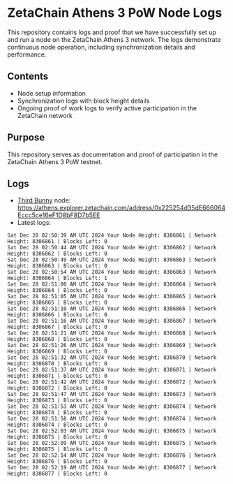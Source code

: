 # ZetaChain Athens 3 PoW Node Logs
This repository contains logs and proof that we have successfully set up and run a node on the ZetaChain Athens 3 network. The logs demonstrate continuous node operation, including synchronization details and performance.

## Contents
- Node setup information
- Synchronization logs with block height details
- Ongoing proof of work logs to verify active participation in the ZetaChain network

## Purpose
This repository serves as documentation and proof of participation in the ZetaChain Athens 3 PoW testnet.

## Logs

- [Third Bunny](https://thirdbunny.xyz/) node: https://athens.explorer.zetachain.com/address/0x225254d35dE666064Eccc5ce16eF1D8bF8D7b5EE
- Latest logs:
```
Sat Dec 28 02:50:39 AM UTC 2024 Your Node Height: 8306861 | Network Height: 8306861 | Blocks Left: 0
Sat Dec 28 02:50:44 AM UTC 2024 Your Node Height: 8306862 | Network Height: 8306862 | Blocks Left: 0
Sat Dec 28 02:50:49 AM UTC 2024 Your Node Height: 8306863 | Network Height: 8306863 | Blocks Left: 0
Sat Dec 28 02:50:54 AM UTC 2024 Your Node Height: 8306863 | Network Height: 8306864 | Blocks Left: 1
Sat Dec 28 02:51:00 AM UTC 2024 Your Node Height: 8306864 | Network Height: 8306864 | Blocks Left: 0
Sat Dec 28 02:51:05 AM UTC 2024 Your Node Height: 8306865 | Network Height: 8306865 | Blocks Left: 0
Sat Dec 28 02:51:10 AM UTC 2024 Your Node Height: 8306866 | Network Height: 8306866 | Blocks Left: 0
Sat Dec 28 02:51:16 AM UTC 2024 Your Node Height: 8306867 | Network Height: 8306867 | Blocks Left: 0
Sat Dec 28 02:51:21 AM UTC 2024 Your Node Height: 8306868 | Network Height: 8306868 | Blocks Left: 0
Sat Dec 28 02:51:26 AM UTC 2024 Your Node Height: 8306869 | Network Height: 8306869 | Blocks Left: 0
Sat Dec 28 02:51:32 AM UTC 2024 Your Node Height: 8306870 | Network Height: 8306870 | Blocks Left: 0
Sat Dec 28 02:51:37 AM UTC 2024 Your Node Height: 8306871 | Network Height: 8306871 | Blocks Left: 0
Sat Dec 28 02:51:42 AM UTC 2024 Your Node Height: 8306872 | Network Height: 8306872 | Blocks Left: 0
Sat Dec 28 02:51:47 AM UTC 2024 Your Node Height: 8306873 | Network Height: 8306873 | Blocks Left: 0
Sat Dec 28 02:51:53 AM UTC 2024 Your Node Height: 8306874 | Network Height: 8306874 | Blocks Left: 0
Sat Dec 28 02:51:58 AM UTC 2024 Your Node Height: 8306874 | Network Height: 8306874 | Blocks Left: 0
Sat Dec 28 02:52:03 AM UTC 2024 Your Node Height: 8306875 | Network Height: 8306875 | Blocks Left: 0
Sat Dec 28 02:52:09 AM UTC 2024 Your Node Height: 8306875 | Network Height: 8306875 | Blocks Left: 0
Sat Dec 28 02:52:14 AM UTC 2024 Your Node Height: 8306876 | Network Height: 8306876 | Blocks Left: 0
Sat Dec 28 02:52:19 AM UTC 2024 Your Node Height: 8306877 | Network Height: 8306877 | Blocks Left: 0
```
